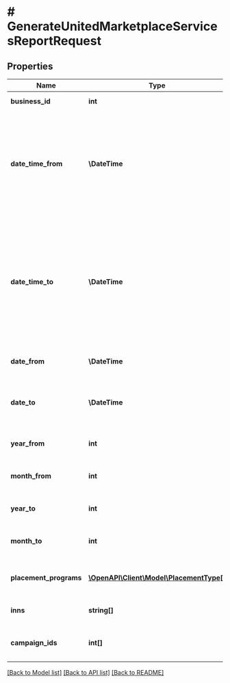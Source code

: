# # GenerateUnitedMarketplaceServicesReportRequest

## Properties

Name | Type | Description | Notes
------------ | ------------- | ------------- | -------------
**business_id** | **int** | Идентификатор бизнеса. |
**date_time_from** | **\DateTime** | {% note warning \&quot;\&quot; %}  Этот параметр устарел. Не используйте его.  {% endnote %}  Начало периода, включительно. | [optional]
**date_time_to** | **\DateTime** | {% note warning \&quot;\&quot; %}  Этот параметр устарел. Не используйте его.  {% endnote %}  Конец периода, включительно. Максимальный период — 3 месяца. | [optional]
**date_from** | **\DateTime** | Начало периода, включительно. | [optional]
**date_to** | **\DateTime** | Конец периода, включительно. Максимальный период — 3 месяца. | [optional]
**year_from** | **int** | Начальный год формирования акта. | [optional]
**month_from** | **int** | Начальный номер месяца формирования акта. | [optional]
**year_to** | **int** | Конечный год формирования акта. | [optional]
**month_to** | **int** | Конечный номер месяца формирования акта. | [optional]
**placement_programs** | [**\OpenAPI\Client\Model\PlacementType[]**](PlacementType.md) | Список моделей, которые нужны в отчете. | [optional]
**inns** | **string[]** | Список ИНН, которые нужны в отчете. | [optional]
**campaign_ids** | **int[]** | Список магазинов, которые нужны в отчете. | [optional]

[[Back to Model list]](../../README.md#models) [[Back to API list]](../../README.md#endpoints) [[Back to README]](../../README.md)
